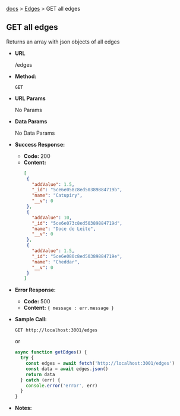 [docs](../README.md) > [Edges](EDGES.md) > GET all edges

**GET all edges**
----
  Returns an array with json objects of all edges

* **URL**

  /edges

* **Method:**

  `GET` 
  
*  **URL Params**

   No Params

* **Data Params**

  No Data Params

* **Success Response:**

  * **Code:** 200 <br />
  * **Content:** 
     ```json
     [
      {
        "addValue": 1.5,
        "_id": "5ce6e058c8ed50389884719b",
        "name": "Catupiry",
        "__v": 0
      },
      {
        "addValue": 10,
        "_id": "5ce6e073c8ed50389884719d",
        "name": "Doce de Leite",
        "__v": 0
      },
      {
        "addValue": 1.5,
        "_id": "5ce6e080c8ed50389884719e",
        "name": "Cheddar",
        "__v": 0
      }
    ]
    ```
 
* **Error Response:**

  * **Code:** 500 <br />
  * **Content:** `{ message : err.message }`

* **Sample Call:**
  
  `GET http://localhost:3001/edges`

  or
  
  ```javascript
  async function getEdges() {
    try {
      const edges = await fetch('http://localhost:3001/edges')
      const data = await edges.json()
      return data
    } catch (err) {
      console.error('error', err)
    }
  }
  ```

* **Notes:**

